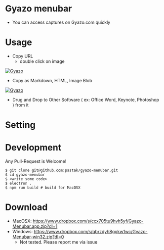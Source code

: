 # Gyazo menubar

- You can access captures on Gyazo.com quickly

# Usage

- Copy URL
  - double click on image

[![Gyazo](https://i.gyazo.com/f776b4651946f56206785d642b1c08cd.gif)](https://gyazo.com/f776b4651946f56206785d642b1c08cd)

- Copy as Markdown, HTML, Image Blob

[![Gyazo](https://i.gyazo.com/b429ec035639d772cbb8ea85f5d04d76.gif)](https://gyazo.com/b429ec035639d772cbb8ea85f5d04d76)

- Drug and Drop to Other Software ( ex: Office Word, Keynote, Photoshop ) from it

# Setting

# Development

Any Pull-Request is Welcome!

```
$ git clone git@github.com:pastak/gyazo-menubar.git
$ cd gyazo-menubar
$ <write some code>
$ electron .
$ npm run build # build for MacOSX
```

# Download

- MacOSX: https://www.dropbox.com/s/ccx705tu9hvh5yf/Gyazo-Menubar.app.zip?dl=1
- Windows: https://www.dropbox.com/s/qbrzdyh8ggkw1wc/Gyazo-Menubar-win32.zip?dl=0
  - Not tested. Please report me via issue
